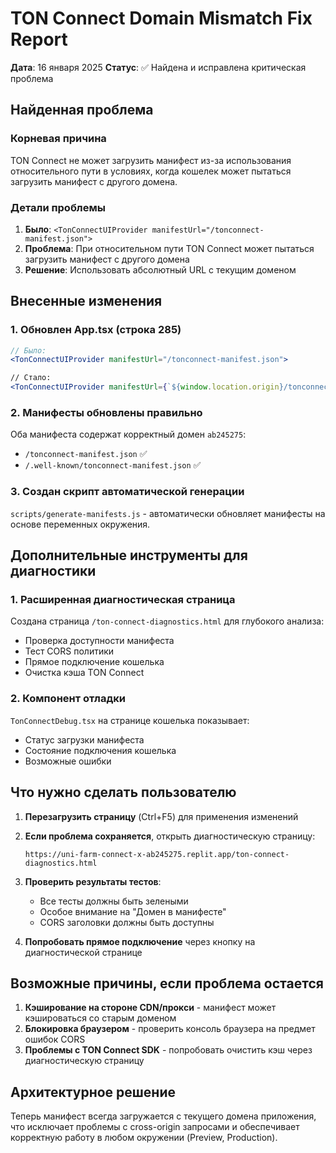 # TON Connect Domain Mismatch Fix Report
**Дата**: 16 января 2025
**Статус**: ✅ Найдена и исправлена критическая проблема

## Найденная проблема

### Корневая причина
TON Connect не может загрузить манифест из-за использования относительного пути в условиях, когда кошелек может пытаться загрузить манифест с другого домена.

### Детали проблемы
1. **Было**: `<TonConnectUIProvider manifestUrl="/tonconnect-manifest.json">`
2. **Проблема**: При относительном пути TON Connect может пытаться загрузить манифест с другого домена
3. **Решение**: Использовать абсолютный URL с текущим доменом

## Внесенные изменения

### 1. Обновлен App.tsx (строка 285)
```jsx
// Было:
<TonConnectUIProvider manifestUrl="/tonconnect-manifest.json">

// Стало:
<TonConnectUIProvider manifestUrl={`${window.location.origin}/tonconnect-manifest.json`}>
```

### 2. Манифесты обновлены правильно
Оба манифеста содержат корректный домен `ab245275`:
- `/tonconnect-manifest.json` ✅
- `/.well-known/tonconnect-manifest.json` ✅

### 3. Создан скрипт автоматической генерации
`scripts/generate-manifests.js` - автоматически обновляет манифесты на основе переменных окружения.

## Дополнительные инструменты для диагностики

### 1. Расширенная диагностическая страница
Создана страница `/ton-connect-diagnostics.html` для глубокого анализа:
- Проверка доступности манифеста
- Тест CORS политики
- Прямое подключение кошелька
- Очистка кэша TON Connect

### 2. Компонент отладки
`TonConnectDebug.tsx` на странице кошелька показывает:
- Статус загрузки манифеста
- Состояние подключения кошелька
- Возможные ошибки

## Что нужно сделать пользователю

1. **Перезагрузить страницу** (Ctrl+F5) для применения изменений

2. **Если проблема сохраняется**, открыть диагностическую страницу:
   ```
   https://uni-farm-connect-x-ab245275.replit.app/ton-connect-diagnostics.html
   ```

3. **Проверить результаты тестов**:
   - Все тесты должны быть зелеными
   - Особое внимание на "Домен в манифесте"
   - CORS заголовки должны быть доступны

4. **Попробовать прямое подключение** через кнопку на диагностической странице

## Возможные причины, если проблема остается

1. **Кэширование на стороне CDN/прокси** - манифест может кэшироваться со старым доменом
2. **Блокировка браузером** - проверить консоль браузера на предмет ошибок CORS
3. **Проблемы с TON Connect SDK** - попробовать очистить кэш через диагностическую страницу

## Архитектурное решение

Теперь манифест всегда загружается с текущего домена приложения, что исключает проблемы с cross-origin запросами и обеспечивает корректную работу в любом окружении (Preview, Production).